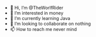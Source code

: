 - 👋 Hi, I’m @TheWorlfRider
- 👀 I’m interested in money
- 🌱 I’m currently learning Java
- 💞️ I’m looking to collaborate on nothing
- 📫 How to reach me never mind

<!---
TheWorlfRider/TheWorlfRider is a ✨ special ✨ repository because its `README.md` (this file) appears on your GitHub profile.
You can click the Preview link to take a look at your changes.
--->
